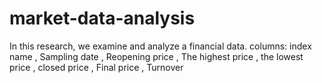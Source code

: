 # market-data-analysis
In this research, we examine and analyze a financial data.
columns:
 index name
, Sampling date
, Reopening price
, The highest price
, the lowest price
, closed price
, Final price
, Turnover
